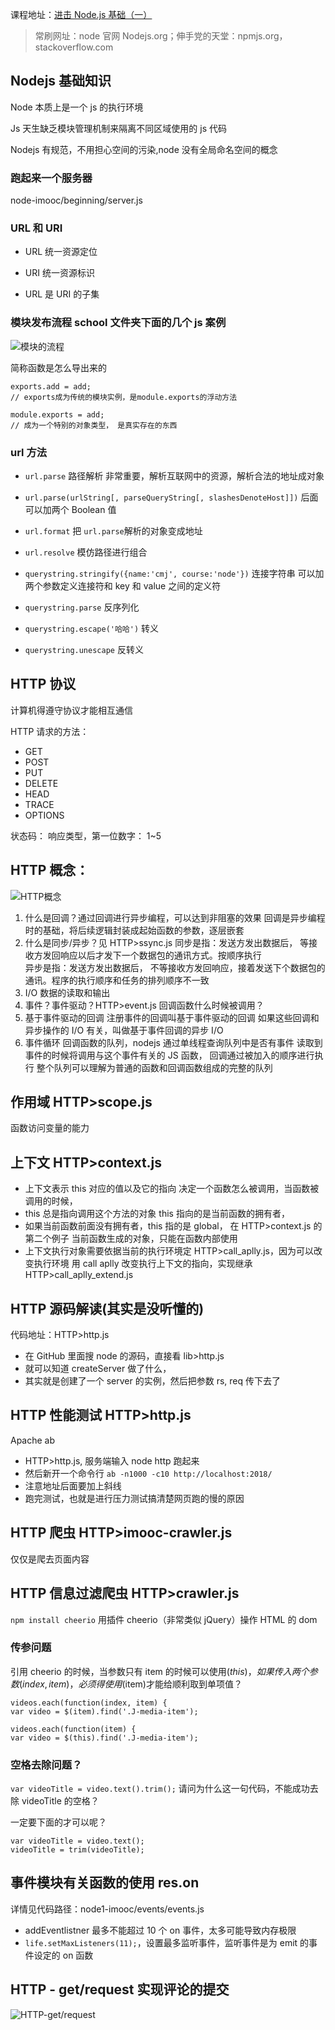 课程地址：[进击 Node.js 基础（一）](https://www.imooc.com/learn/348)

> 常刷网址：node 官网 Nodejs.org；伸手党的天堂：npmjs.org，stackoverflow.com

## Nodejs 基础知识

Node 本质上是一个 js 的执行环境

Js 天生缺乏模块管理机制来隔离不同区域使用的 js 代码

Nodejs 有规范，不用担心空间的污染,node 没有全局命名空间的概念

### 跑起来一个服务器

node-imooc/beginning/server.js

### URL 和 URI

- URL 统一资源定位

- URI 统一资源标识

- URL 是 URI 的子集

### 模块发布流程 school 文件夹下面的几个 js 案例

<img src="./模块的流程.png" alt="模块的流程">

简称函数是怎么导出来的

```
exports.add = add;
// exports成为传统的模块实例，是module.exports的浮动方法

module.exports = add;
// 成为一个特别的对象类型， 是真实存在的东西
```

### url 方法

- `url.parse` 路径解析
  非常重要，解析互联网中的资源，解析合法的地址成对象
- `url.parse(urlString[, parseQueryString[, slashesDenoteHost]])`
  后面可以加两个 Boolean 值

- `url.format`
  把 `url.parse`解析的对象变成地址

- `url.resolve`
  模仿路径进行组合
- `querystring.stringify({name:'cmj', course:'node'})` 连接字符串
  可以加两个参数定义连接符和 key 和 value 之间的定义符
- `querystring.parse`
  反序列化
- `querystring.escape('哈哈')`
  转义
- `querystring.unescape`
  反转义

## HTTP 协议

计算机得遵守协议才能相互通信

HTTP 请求的方法：

- GET
- POST
- PUT
- DELETE
- HEAD
- TRACE
- OPTIONS

状态码：
响应类型，第一位数字： 1~5

## HTTP 概念：

<img src="./HTTP概念.png" alt="HTTP概念">
<!-- ![HTTP概念]("./HTTP概念.png") -->

1. 什么是回调？通过回调进行异步编程，可以达到非阻塞的效果
   回调是异步编程时的基础，将后续逻辑封装成起始函数的参数，逐层嵌套
2. 什么是同步/异步？见 HTTP>ssync.js
   同步是指：发送方发出数据后，
   等接收方发回响应以后才发下一个数据包的通讯方式。按顺序执行  
   异步是指：发送方发出数据后，
   不等接收方发回响应，接着发送下个数据包的通讯。程序的执行顺序和任务的排列顺序不一致
3. I/O
   数据的读取和输出
4. 事件？事件驱动？HTTP>event.js
   回调函数什么时候被调用？
5. 基于事件驱动的回调
   注册事件的回调叫基于事件驱动的回调
   如果这些回调和异步操作的 I/O 有关，叫做基于事件回调的异步 I/O
6. 事件循环
   回调函数的队列，nodejs 通过单线程查询队列中是否有事件
   读取到事件的时候将调用与这个事件有关的 JS 函数，
   回调通过被加入的顺序进行执行
   整个队列可以理解为普通的函数和回调函数组成的完整的队列

## 作用域 HTTP>scope.js

函数访问变量的能力

## 上下文 HTTP>context.js

- 上下文表示 this 对应的值以及它的指向
  决定一个函数怎么被调用，当函数被调用的时候，
- this 总是指向调用这个方法的对象
  this 指向的是当前函数的拥有者，
- 如果当前函数前面没有拥有者，this 指的是 global， 在 HTTP>context.js 的第二个例子
  当前函数生成的对象，只能在函数内部使用
- 上下文执行对象需要依据当前的执行环境定 HTTP>call_aplly.js，因为可以改变执行环境
  用 call aplly 改变执行上下文的指向，实现继承 HTTP>call_aplly_extend.js

## HTTP 源码解读(其实是没听懂的)

代码地址：HTTP>http.js

- 在 GitHub 里面搜 node 的源码，直接看 lib>http.js
- 就可以知道 createServer 做了什么，
- 其实就是创建了一个 server 的实例，然后把参数 rs, req 传下去了

## HTTP 性能测试 HTTP>http.js

Apache ab

- HTTP>http.js, 服务端输入 node http 跑起来
- 然后新开一个命令行
  `ab -n1000 -c10 http://localhost:2018/`
- 注意地址后面要加上斜线
- 跑完测试，也就是进行压力测试搞清楚网页跑的慢的原因

## HTTP 爬虫 HTTP>imooc-crawler.js

仅仅是爬去页面内容

## HTTP 信息过滤爬虫 HTTP>crawler.js

`npm install cheerio`
用插件 cheerio（非常类似 jQuery）操作 HTML 的 dom

### 传参问题

引用 cheerio 的时候，当参数只有 item 的时候可以使用$(this)，
如果传入两个参数(index, item)，必须得使用$(item)才能给顺利取到单项值？

```
videos.each(function(index, item) {
var video = $(item).find('.J-media-item');
```

```
videos.each(function(item) {
var video = $(this).find('.J-media-item');
```

### 空格去除问题？

`var videoTitle = video.text().trim();`
请问为什么这一句代码，不能成功去除 videoTitle 的空格？

一定要下面的才可以呢？

```
var videoTitle = video.text();
videoTitle = trim(videoTitle);
```

## 事件模块有关函数的使用 res.on

详情见代码路径：node1-imooc/events/events.js

- addEventlistner 最多不能超过 10 个 on 事件，太多可能导致内存极限
- `life.setMaxListeners(11);`，设置最多监听事件，监听事件是为 emit 的事件设定的 on 函数

## HTTP - get/request 实现评论的提交

<img src="./HTTP-get.png" alt="HTTP-get/request">
